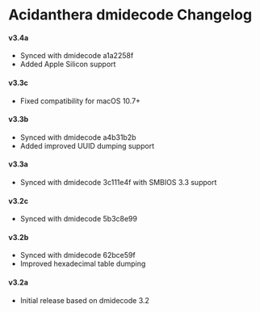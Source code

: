 Acidanthera dmidecode Changelog
===============================

#### v3.4a
- Synced with dmidecode a1a2258f
- Added Apple Silicon support

#### v3.3c
- Fixed compatibility for macOS 10.7+

#### v3.3b
- Synced with dmidecode a4b31b2b
- Added improved UUID dumping support

#### v3.3a
- Synced with dmidecode 3c111e4f with SMBIOS 3.3 support

#### v3.2c
- Synced with dmidecode 5b3c8e99

#### v3.2b
- Synced with dmidecode 62bce59f
- Improved hexadecimal table dumping

#### v3.2a
- Initial release based on dmidecode 3.2

